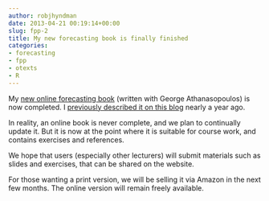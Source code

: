 ```yaml
---
author: robjhyndman
date: 2013-04-21 00:19:14+00:00
slug: fpp-2
title: My new forecasting book is finally finished
categories:
- forecasting
- fpp
- otexts
- R
---
```


My [new online forecasting book](http://otexts.org/fpp/) (written with George Athanasopoulos) is now completed. I [previously described it on this blog](https://robjhyndman.com/hyndsight/fpp/) nearly a year ago.

In reality, an online book is never complete, and we plan to continually update it. But it is now at the point where it is suitable for course work, and contains exercises and references.

We hope that users (especially other lecturers) will submit materials such as slides and exercises, that can be shared on the website.

For those wanting a print version, we will be selling it via Amazon in the next few months. The online version will remain freely available.


